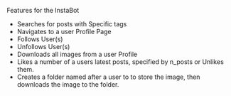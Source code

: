 
  Features for the InstaBot
  - Searches for posts with Specific tags
  - Navigates to a user Profile Page
  - Follows User(s)
  - Unfollows User(s)
  - Downloads all images from a user Profile
  - Likes a number of a users latest posts, specified by n_posts or Unlikes them.
  - Creates a folder named after a user to to store the image, then downloads the image to the folder.
